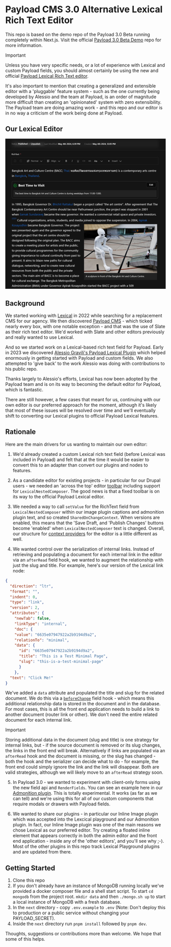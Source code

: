 # Payload CMS 3.0 Alternative Lexical Rich Text Editor

This repo is based on the demo repo of the Payload 3.0 Beta running completely within Next.js. Visit the official [Payload 3.0 Beta Demo](https://github.com/payloadcms/payload-3.0-demo) repo for more information.

> [!IMPORTANT]
> Unless you have very specific needs, or a lot of experience with Lexical and custom Payload fields, you should almost certainly be using the new and official [Payload Lexical Rich Text editor](https://payloadcms.com/docs/rich-text/lexical). 
>

It's also important to mention that creating a generalized and extensible editor with a 'pluggable' feature system - such as the one currently being developed by Alessio and the team at Payload, is an order of magnitude more difficult than creating an 'opinionated' system with zero extensibility. The Payload team are doing amazing work - and this repo and our editor is in no way a criticism of the work being done at Payload.

## Our Lexical Editor

![Lexical Editor](/lexical-editor-screenshot.png "Lexical Editor")

## Background

We started working with [Lexical](https://lexical.dev/) in 2022 while searching for a replacement CMS for our agency. We then discovered [Payload CMS](https://payloadcms.com/) - which ticked nearly every box, with one notable exception - and that was the use of Slate as their rich text editor. We'd worked with Slate and other editors previously and really wanted to use Lexical.

And so we started work on a Lexical-based rich text field for Payload. Early in 2023 we discovered [Alessio Gravili's Payload Lexical Plugin](https://github.com/AlessioGr/payload-plugin-lexical) which helped enormously in getting started with Payload and custom fields. We also attempted to 'give back' to the work Alessio was doing with contributions to his public repo.

Thanks largely to Alessio's efforts, Lexical has now been adopted by the Payload team and is on its way to becoming the default editor for Payload, which is fantastic.

There are still however, a few cases that meant for us, continuing with our own editor is our preferred approach for the moment, although it's likely that most of these issues will be resolved over time and we'll eventually shift to converting our Lexical plugins to official Payload Lexical features.

## Rationale

Here are the main drivers for us wanting to maintain our own editor:

1. We'd already created a custom Lexical rich text field (before Lexical was included in Payload) and felt that at the time it would be easier to convert this to an adapter than convert our plugins and nodes to features.

2. As a candidate editor for existing projects - in particular for our Drupal users - we needed an 'across the top' editor [toolbar](https://github.com/infonomic/payload-alternative-lexical-richtext-editor/blob/main/next/src/payload/adapters/richtext-lexical/field/plugins/toolbar-plugin/index.tsx) including support for `LexicalNestedComposer`. The good news is that a fixed toolbar is on its way to the official Payload Lexical editor.

3. We needed a way to call `setValue` for the RichText field from `LexicalNestedComposer` within our image plugin captions and admonition plugin text, and so created `SharedOnChangeContext`. When versions are enabled, this means that the 'Save Draft, and 'Publish Changes' buttons become 'enabled' when `LexicalNestedComposer` text is changed. Overall, our structure for [context providers](https://github.com/infonomic/payload-alternative-lexical-richtext-editor/blob/main/next/src/payload/adapters/richtext-lexical/field/editor-context.tsx) for the editor is a little different as well.

4. We wanted control over the serialization of internal links. Instead of retrieving and populating a document for each internal link in the editor via an `afterRead` field hook, we wanted to augment the relationship with just the slug and title. For example, here's our version of the Lexical link node:

```json
{
  "direction": "ltr",
  "format": "",
  "indent": 0,
  "type": "link",
  "version": 2,
  "attributes": {
    "newTab": false,
    "linkType": "internal",
    "doc": {
    "value": "6635e07947922a2b9194d9a2",
    "relationTo": "minimal",
    "data": {
      "id": "6635e07947922a2b9194d9a2",
      "title": "This is a Test Minimal Page",
      "slug": "this-is-a-test-minimal-page"
      }
    },
  "text": "Click Me!"
}
```
We've added a `data` attribute and populated the title and slug for the related document. We do this via a [`beforeChange`](https://github.com/infonomic/payload-alternative-lexical-richtext-editor/blob/main/next/src/payload/adapters/richtext-lexical/field/lexical-before-change-hook.ts) field hook - which means this additional relationship data is stored in the document and in the database. For most cases, this is all the front end application needs to build a link to another document (router link or other). We don't need the entire related document for each internal link.

> [!IMPORTANT]
> Storing additional data in the document (slug and title) is one strategy for internal links, but - if the source document is removed or its slug changes, the links in the front end will break. Alternatively if links are populated via an `afterRead` hook and the document is missing, or the slug has changed - both the hook and the serializer can decide what to do - for example, the front end could simply ignore the link and the link will disappear. Both are valid strategies, although we will likely move to an `afterRead` strategy soon.
>

5. In Payload 3.0 - we wanted to experiment with client-only forms using the new field api and `RenderFields`. You can see an example here in our [Admonition plugin](https://github.com/infonomic/payload-alternative-lexical-richtext-editor/blob/main/next/src/payload/adapters/richtext-lexical/field/plugins/admonition-plugin/admonition-drawer.tsx). This is totally experimental. It works (as far as we can tell) and we're using this for all of our custom components that require modals or drawers with Payload fields.

6. We wanted to share our plugins - in particular our Inline Image plugin which was accepted into the Lexcical playground and our Admonition plugin. In fact, our Inline Image plugin was one of the main reasons we chose Lexical as our preferred editor. Try creating a floated inline element that appears correctly in both the admin editor and the front end application - inside any of the 'other editors', and you'll see why ;-).  Most of the other plugins in this repo track Lexical Playground plugins and are updated from there.

## Getting Started

1. Clone this repo
2. If you don't already have an instance of MongoDB running locally we've provided a docker composer file and a shell start script. To start `cd mongodb` from the project root. `mkdir data` and then `./mongo.sh up` to start a local instance of MongoDB with a fresh database.
3. In the `next` directory - copy `.env.example` to `.env` (Note: Don't deploy this to production or a public service without changing your PAYLOAD_SECRET).
4. Inside the `next` directory run `pnpm install` followed by `pnpm dev`.

Thoughts, suggestions or contributions more than welcome. We hope that some of this helps. 

